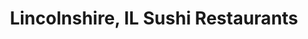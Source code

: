 ---
layout: city
title: Lincolnshire, IL Sushi Restaurants
permalink: /illinois/lincolnshire/
stateAbbr: IL
stateName: Illinois
cityName: Lincolnshire

---